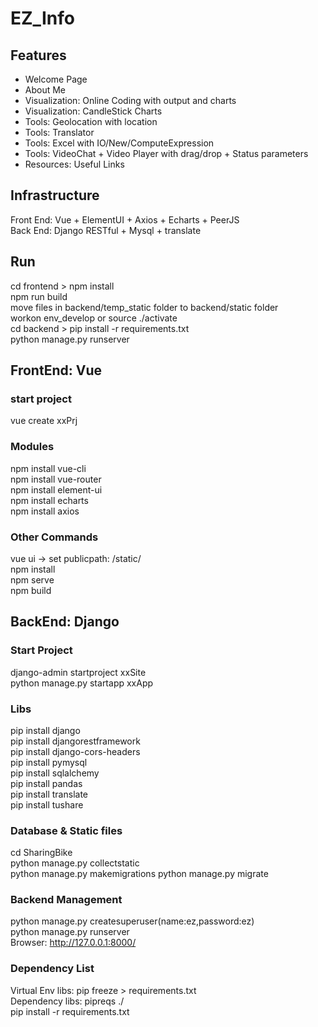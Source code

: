 # EZ_Info
  
## Features 
- Welcome Page  
- About Me  
- Visualization: Online Coding with output and charts  
- Visualization: CandleStick Charts  
- Tools: Geolocation with location  
- Tools: Translator   
- Tools: Excel with IO/New/ComputeExpression  
- Tools: VideoChat + Video Player with drag/drop + Status parameters  
- Resources: Useful Links  
  
## Infrastructure  
Front End: Vue + ElementUI + Axios + Echarts + PeerJS  
Back End: Django RESTful + Mysql + translate  
  
## Run
cd frontend > npm install  
npm run build   
move files in backend/temp_static folder to backend/static folder  
workon env_develop  or source ./activate  
cd backend > pip install -r requirements.txt  
python manage.py runserver  
  
## FrontEnd: Vue
### start project  
vue create xxPrj  
  
### Modules
npm install vue-cli  
npm install vue-router  
npm install element-ui  
npm install echarts  
npm install axios  
  
### Other Commands  
vue ui -> set publicpath: /static/   
npm install  
npm serve   
npm build  
  
## BackEnd: Django  
### Start Project  
django-admin startproject xxSite  
python manage.py startapp xxApp  
  
### Libs
pip install django  
pip install djangorestframework  
pip install django-cors-headers   
pip install pymysql  
pip install sqlalchemy  
pip install pandas  
pip install translate  
pip install tushare  
  
### Database & Static files  
cd SharingBike  
python manage.py collectstatic  
python manage.py makemigrations
python manage.py migrate  
  
### Backend Management  
python manage.py createsuperuser(name:ez,password:ez)  
python manage.py runserver  
Browser: http://127.0.0.1:8000/  
  
### Dependency List  
Virtual Env libs: pip freeze > requirements.txt   
Dependency libs: pipreqs ./  
pip install -r requirements.txt   
  
